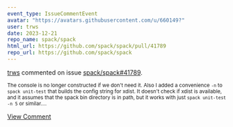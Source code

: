 ```yaml
---
event_type: IssueCommentEvent
avatar: "https://avatars.githubusercontent.com/u/660149?"
user: trws
date: 2023-12-21
repo_name: spack/spack
html_url: https://github.com/spack/spack/pull/41789
repo_url: https://github.com/spack/spack
---
```


<a href='https://github.com/trws' target='_blank'>trws</a> commented on issue <a href='https://github.com/spack/spack/pull/41789' target='_blank'>spack/spack#41789</a>.

<small>The console is no longer constructed if we don't need it.  Also I added a convenience `-n` to `spack unit-test` that builds the config string for xdist.  It doesn't check if xdist is available, and it assumes that the spack  bin directory is in path, but it works with just `spack unit-test -n 5` or similar....</small>

<a href='https://github.com/spack/spack/pull/41789' target='_blank'>View Comment</a>